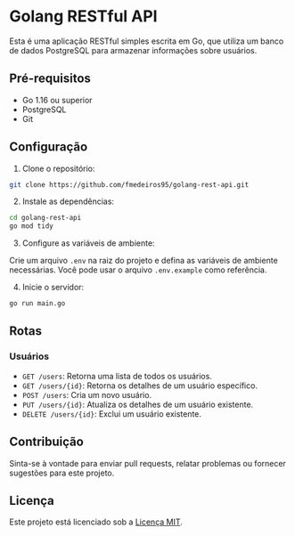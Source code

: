 # Golang RESTful API

Esta é uma aplicação RESTful simples escrita em Go, que utiliza um banco de dados PostgreSQL para armazenar informações sobre usuários.

## Pré-requisitos

- Go 1.16 ou superior
- PostgreSQL
- Git

## Configuração

1. Clone o repositório:

```bash
git clone https://github.com/fmedeiros95/golang-rest-api.git
```


2. Instale as dependências:

```bash
cd golang-rest-api
go mod tidy
```


3. Configure as variáveis de ambiente:

Crie um arquivo `.env` na raiz do projeto e defina as variáveis de ambiente necessárias. Você pode usar o arquivo `.env.example` como referência.

4. Inicie o servidor:
```bash
go run main.go
```


## Rotas

### Usuários

- `GET /users`: Retorna uma lista de todos os usuários.
- `GET /users/{id}`: Retorna os detalhes de um usuário específico.
- `POST /users`: Cria um novo usuário.
- `PUT /users/{id}`: Atualiza os detalhes de um usuário existente.
- `DELETE /users/{id}`: Exclui um usuário existente.


## Contribuição

Sinta-se à vontade para enviar pull requests, relatar problemas ou fornecer sugestões para este projeto.


## Licença

Este projeto está licenciado sob a [Licença MIT](https://opensource.org/licenses/MIT).